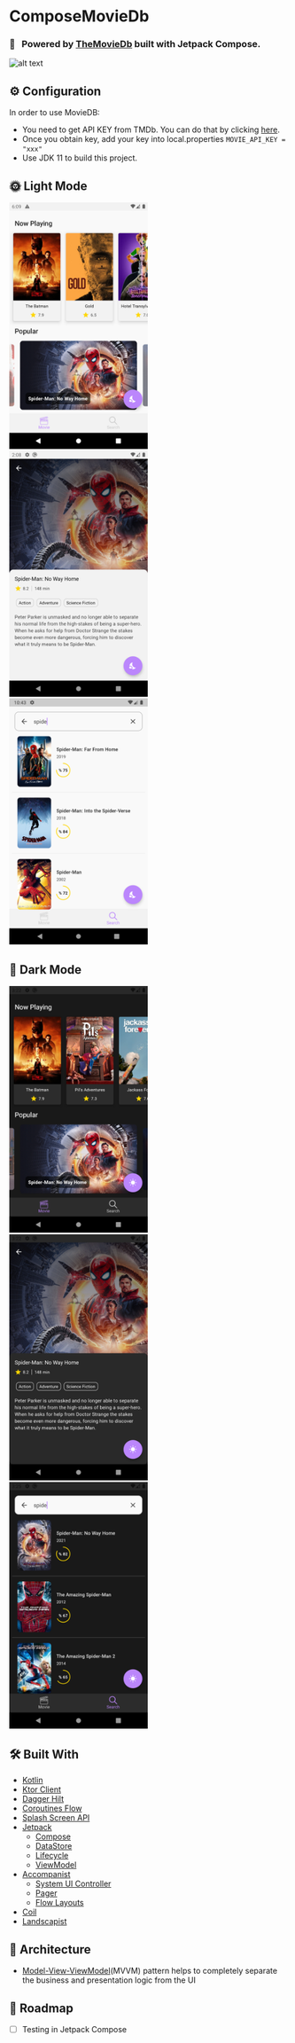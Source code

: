 # ComposeMovieDb

### 💫 &nbsp; Powered by [TheMovieDb](https://www.themoviedb.org) built with Jetpack Compose.

![alt text](https://cdn-images-1.medium.com/max/1200/1*vIR7iO-1GnY2xYxL6NiYkw.png)

## ⚙️ Configuration

In order to use MovieDB:
- You need to get API KEY from TMDb. You can do that by clicking [here](https://www.themoviedb.org/signup).
- Once you obtain key, add your key into local.properties `MOVIE_API_KEY = "xxx" `
- Use JDK 11 to build this project.

## 🌞 Light Mode

<img src="/art/movie_screen_light.png" width="250" /> &nbsp;&nbsp;&nbsp; <img src="/art/movie_detail_light.png" width="250" /> &nbsp;&nbsp;&nbsp; <img src="/art/search_list_light.png" width="250" />

## 🌚 Dark Mode

<img src="/art/movie_screen_dark.png" width="250" /> &nbsp;&nbsp;&nbsp; <img src="/art/movie_detail_dark.png" width="250" /> &nbsp;&nbsp;&nbsp; <img src="/art/search_list_dark.png" width="250" />

## 🛠 Built With

- [Kotlin](https://kotlinlang.org)
- [Ktor Client](https://ktor.io/docs/client.html)
- [Dagger Hilt](https://dagger.dev/hilt/)
- [Coroutines Flow](https://kotlinlang.org/docs/reference/coroutines/flow.html)
- [Splash Screen API](https://developer.android.com/guide/topics/ui/splash-screen/migrate)
- [Jetpack](https://developer.android.com/jetpack?gclid=CjwKCAiA25v_BRBNEiwAZb4-ZRLrSzIFlpm0NDTFGSuapyosjuVKi0AVLXGgVqSwqe46gejCg31LvRoCAwIQAvD_BwE&gclsrc=aw.ds)
    * [Compose](https://developer.android.com/jetpack/compose)
    * [DataStore](https://developer.android.com/topic/libraries/architecture/datastore)
    * [Lifecycle](https://developer.android.com/topic/libraries/architecture/lifecycle)
    * [ViewModel](https://developer.android.com/topic/libraries/architecture/viewmodel)
- [Accompanist](https://google.github.io/accompanist/)
    * [System UI Controller](https://google.github.io/accompanist/systemuicontroller/)
    * [Pager](https://google.github.io/accompanist/pager/)
    * [Flow Layouts](https://google.github.io/accompanist/flowlayout/)
- [Coil](https://github.com/coil-kt/coil)
- [Landscapist](https://github.com/skydoves/Landscapist)

## 🗼 Architecture

- [Model-View-ViewModel](https://en.wikipedia.org/wiki/Model–view–viewmodel)(MVVM) pattern helps to completely separate the business and presentation logic from the UI    

## 🎯 Roadmap
- [ ] Testing in Jetpack Compose
